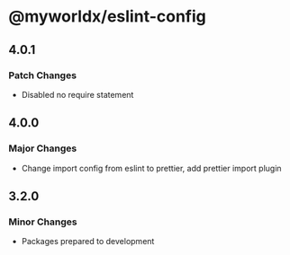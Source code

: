 # @myworldx/eslint-config

## 4.0.1

### Patch Changes

- Disabled no require statement

## 4.0.0

### Major Changes

- Change import config from eslint to prettier, add prettier import plugin

## 3.2.0

### Minor Changes

- Packages prepared to development
